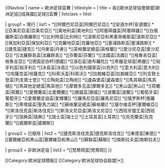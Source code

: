{{Navbox
| name       = 歐洲足球盃賽
| titlestyle = 
| title      = 各[[歐洲足球協會聯盟|歐洲足協]]成員國[[足球]]盃賽
| listclass  = hlist

| group1 = 現行
| list1 =
*[[阿爾巴尼亞盃|阿爾巴尼亞]]
*[[安道尔杯|安道爾]]
*[[亞美尼亞盃|亞美尼亞]]
*[[奧地利盃|奧地利]]
*[[阿塞拜疆盃|阿塞拜疆]]
*[[白俄羅斯盃|白俄羅斯]]
*[[比利時盃|比利時]]
*[[波斯尼亞和黑塞哥維那盃|波斯尼亞]]
*[[保加利亞盃|保加利亞]]
*[[克羅地亞盃|克羅地亞]]
*[[塞浦路斯盃|塞浦路斯]]
*[[捷克盃|捷克]]
*[[丹麥盃|丹麥]]
*[[英格蘭足總盃|英格蘭]]
*[[愛沙尼亞盃|愛沙尼亞]]
*[[法羅群島盃|法羅群島]]
*[[芬蘭盃|芬蘭]]
*[[法國盃|法國]]
*[[格魯吉亞盃|格魯吉亞]]
*[[德国足协杯|德國]]
*[[滾石盃|直布羅陀]]
*[[希臘足球盃|希臘]]
*[[匈牙利盃|匈牙利]]
*[[冰島盃|冰島]]
*[[以色列國家盃|以色列]]
*[[意大利盃|意大利]]
*[[哈薩克盃|哈薩克]]
*[[科索沃盃|科索沃]]
*[[拉脫維亞盃|拉脫維亞]]
*[[列支敦士登盃|列支敦士登]]
*[[立陶宛盃|立陶宛]]
*[[盧森堡盃|盧森堡]]
*[[馬其頓盃|馬其頓]]
*[[馬耳他足總盃|馬耳他]]
*[[摩爾多瓦盃|摩爾多瓦]]
*[[黑山盃|黑山]]
*[[荷蘭盃|荷蘭]]
*[[愛爾蘭盃|北愛爾蘭]]
*[[挪威盃|挪威]]
*[[波蘭盃|波蘭]]
*[[葡萄牙盃|葡萄牙]]
*[[愛爾蘭足協盃|愛爾蘭]]
*[[羅馬尼亞盃|羅馬尼亞]]
*[[俄罗斯杯|俄羅斯]]
*[[蒂塔諾盃|聖馬力諾]]
*[[蘇格蘭足總盃|蘇格蘭]]
*[[塞尔维亚杯|塞爾維亞]]
*[[斯洛伐克盃|斯洛伐克]]
*[[斯洛文尼亞盃|斯洛文尼亞]]
*[[西班牙國王盃|西班牙]]
*[[瑞典盃|瑞典]]
*[[瑞士盃|瑞士]]
*[[土耳其盃|土耳其]]
*[[烏克蘭盃|烏克蘭]]
*[[威爾斯盃|威爾斯]]

| group2 = 已廢除
| list2 =
*[[捷克斯洛伐克盃|捷克斯洛伐克]]
*[[東德盃|東德]]
*[[塞爾維亞和黑山盃|塞爾維亞和黑山]]
*[[蘇聯盃|蘇聯]]
*[[南斯拉夫盃|南斯拉夫]]

| group3 = 非歐洲足協
| list3 =
*[[梵蒂岡盃|梵蒂岡]]
}}<noinclude>

[[Category:歐洲足球模板]]
[[Category:欧洲足球协会联盟|*]]
</noinclude>